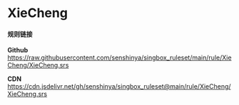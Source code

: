 # XieCheng

#### 规则链接

**Github**
https://raw.githubusercontent.com/senshinya/singbox_ruleset/main/rule/XieCheng/XieCheng.srs

**CDN**
https://cdn.jsdelivr.net/gh/senshinya/singbox_ruleset@main/rule/XieCheng/XieCheng.srs